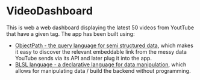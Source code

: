 VideoDashboard
==============

This is web a web dashboard displaying the latest 50 videos from YoutTube that have a given tag. The app has been built using: 
- [ObjectPath - the query language for semi structured data](http://adriank.github.io/ObjectPath/), which makes it easy to discover the relevant embeddable link from the messy data YouTube sends via its API and later plug it into the app.
- [BLSL language - a declarative language for data manipulation](http://docs.asyncode.com/text/BLSL-reference), which allows for manipulating data / build the backend without programming. 
